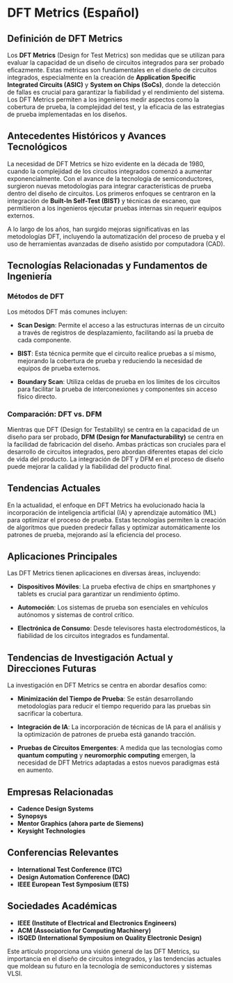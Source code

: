 # DFT Metrics (Español)

## Definición de DFT Metrics

Los **DFT Metrics** (Design for Test Metrics) son medidas que se utilizan para evaluar la capacidad de un diseño de circuitos integrados para ser probado eficazmente. Estas métricas son fundamentales en el diseño de circuitos integrados, especialmente en la creación de **Application Specific Integrated Circuits (ASIC)** y **System on Chips (SoCs)**, donde la detección de fallas es crucial para garantizar la fiabilidad y el rendimiento del sistema. Los DFT Metrics permiten a los ingenieros medir aspectos como la cobertura de prueba, la complejidad del test, y la eficacia de las estrategias de prueba implementadas en los diseños.

## Antecedentes Históricos y Avances Tecnológicos

La necesidad de DFT Metrics se hizo evidente en la década de 1980, cuando la complejidad de los circuitos integrados comenzó a aumentar exponencialmente. Con el avance de la tecnología de semiconductores, surgieron nuevas metodologías para integrar características de prueba dentro del diseño de circuitos. Los primeros enfoques se centraron en la integración de **Built-In Self-Test (BIST)** y técnicas de escaneo, que permitieron a los ingenieros ejecutar pruebas internas sin requerir equipos externos.

A lo largo de los años, han surgido mejoras significativas en las metodologías DFT, incluyendo la automatización del proceso de prueba y el uso de herramientas avanzadas de diseño asistido por computadora (CAD).

## Tecnologías Relacionadas y Fundamentos de Ingeniería

### Métodos de DFT

Los métodos DFT más comunes incluyen:

- **Scan Design**: Permite el acceso a las estructuras internas de un circuito a través de registros de desplazamiento, facilitando así la prueba de cada componente.
  
- **BIST**: Esta técnica permite que el circuito realice pruebas a sí mismo, mejorando la cobertura de prueba y reduciendo la necesidad de equipos de prueba externos.

- **Boundary Scan**: Utiliza celdas de prueba en los límites de los circuitos para facilitar la prueba de interconexiones y componentes sin acceso físico directo.

### Comparación: DFT vs. DFM

Mientras que DFT (Design for Testability) se centra en la capacidad de un diseño para ser probado, **DFM (Design for Manufacturability)** se centra en la facilidad de fabricación del diseño. Ambas prácticas son cruciales para el desarrollo de circuitos integrados, pero abordan diferentes etapas del ciclo de vida del producto. La integración de DFT y DFM en el proceso de diseño puede mejorar la calidad y la fiabilidad del producto final.

## Tendencias Actuales

En la actualidad, el enfoque en DFT Metrics ha evolucionado hacia la incorporación de inteligencia artificial (IA) y aprendizaje automático (ML) para optimizar el proceso de prueba. Estas tecnologías permiten la creación de algoritmos que pueden predecir fallas y optimizar automáticamente los patrones de prueba, mejorando así la eficiencia del proceso.

## Aplicaciones Principales

Las DFT Metrics tienen aplicaciones en diversas áreas, incluyendo:

- **Dispositivos Móviles**: La prueba efectiva de chips en smartphones y tablets es crucial para garantizar un rendimiento óptimo.
  
- **Automoción**: Los sistemas de prueba son esenciales en vehículos autónomos y sistemas de control crítico.

- **Electrónica de Consumo**: Desde televisores hasta electrodomésticos, la fiabilidad de los circuitos integrados es fundamental.

## Tendencias de Investigación Actual y Direcciones Futuras

La investigación en DFT Metrics se centra en abordar desafíos como:

- **Minimización del Tiempo de Prueba**: Se están desarrollando metodologías para reducir el tiempo requerido para las pruebas sin sacrificar la cobertura.

- **Integración de IA**: La incorporación de técnicas de IA para el análisis y la optimización de patrones de prueba está ganando tracción.

- **Pruebas de Circuitos Emergentes**: A medida que las tecnologías como **quantum computing** y **neuromorphic computing** emergen, la necesidad de DFT Metrics adaptadas a estos nuevos paradigmas está en aumento.

## Empresas Relacionadas

- **Cadence Design Systems**
- **Synopsys**
- **Mentor Graphics (ahora parte de Siemens)**
- **Keysight Technologies**

## Conferencias Relevantes

- **International Test Conference (ITC)**
- **Design Automation Conference (DAC)**
- **IEEE European Test Symposium (ETS)**

## Sociedades Académicas

- **IEEE (Institute of Electrical and Electronics Engineers)**
- **ACM (Association for Computing Machinery)**
- **ISQED (International Symposium on Quality Electronic Design)**

Este artículo proporciona una visión general de las DFT Metrics, su importancia en el diseño de circuitos integrados, y las tendencias actuales que moldean su futuro en la tecnología de semiconductores y sistemas VLSI.